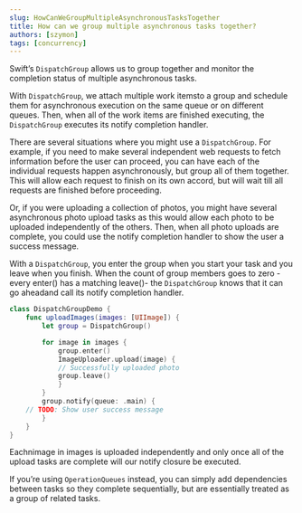 ```yaml
---
slug: HowCanWeGroupMultipleAsynchronousTasksTogether
title: How can we group multiple asynchronous tasks together?
authors: [szymon]
tags: [concurrency]
---
```



Swift’s `DispatchGroup` allows us to group together and monitor the completion status of multiple asynchronous tasks.

With `DispatchGroup`, we attach multiple work itemsto a group and schedule them for asynchronous execution on the same queue or on different queues. Then, when all of the work items are finished executing, the `DispatchGroup` executes its notify completion handler.

There are several situations where you might use a `DispatchGroup`. For example, if you need to make several independent web requests to fetch information before the user can proceed, you can have each of the individual requests happen asynchronously, but group all of them together. This will allow each request to finish on its own accord, but will wait till all requests are finished before proceeding.

Or, if you were uploading a collection of photos, you might have several asynchronous photo upload tasks as this would allow each photo to be uploaded independently of the others.
Then, when all photo uploads are complete, you could use the notify completion handler to show the user a success message.

With a `DispatchGroup`, you enter the group when you start your task and you leave when you finish. When the count of group members goes to zero - every enter() has a matching leave()- the `DispatchGroup` knows that it can go aheadand call its notify completion handler.

```swift
class DispatchGroupDemo {
    func uploadImages(images: [UIImage]) {
        let group = DispatchGroup()

        for image in images {
            group.enter()
            ImageUploader.upload(image) {
            // Successfully uploaded photo
            group.leave()
            }
        }
        group.notify(queue: .main) {
    // TODO: Show user success message
        }
    }
}
```

Eachnimage in images is uploaded independently and only once all of the upload tasks are complete will our notify closure be executed.

If you’re using `OperationQueues` instead, you can simply add dependencies between tasks so they complete sequentially, but are essentially treated as a group of related tasks.
